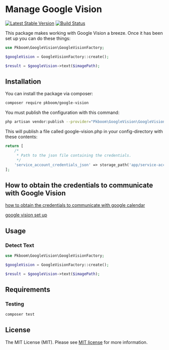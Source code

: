 # Manage Google Vision

[![Latest Stable Version](https://poser.pugx.org/pkboom/google-vision/v/stable)](https://packagist.org/packages/pkboom/google-vision)
[![Build Status](https://travis-ci.com/pkboom/google-vision.svg?branch=master)](https://travis-ci.com/pkboom/google-vision)

This package makes working with Google Vision a breeze. Once it has been set up you can do these things:

```php
use Pkboom\GoogleVision\GoogleVisionFactory;

$googleVision = GoogleVisionFactory::create();

$result = $googleVision->text($imagePath);
```

## Installation

You can install the package via composer:

```bash
composer require pkboom/google-vision
```

You must publish the configuration with this command:

```bash
php artisan vendor:publish --provider="Pkboom\GoogleVision\GoogleVisionServiceProvider"
```

This will publish a file called google-vision.php in your config-directory with these contents:

```php
return [
    /*
     * Path to the json file containing the credentials.
     */
    'service_account_credentials_json' => storage_path('app/service-account/credentials.json'),
];
```

## How to obtain the credentials to communicate with Google Vision

[how to obtain the credentials to communicate with google calendar](https://github.com/spatie/laravel-google-calendar#how-to-obtain-the-credentials-to-communicate-with-google-calendar)

[google vision set up](https://cloud.google.com/vision/docs/setup)

## Usage

### Detect Text

```php
use Pkboom\GoogleVision\GoogleVisionFactory;

$googleVision = GoogleVisionFactory::create();

$result = $googleVision->text($imagePath);
```

## Requirements

### Testing

```bash
composer test
```

## License

The MIT License (MIT). Please see [MIT license](http://opensource.org/licenses/MIT) for more information.
